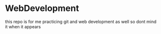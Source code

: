 # WebDevelopment
this repo is for me practicing git and web development as well
so dont mind it
when it appears
